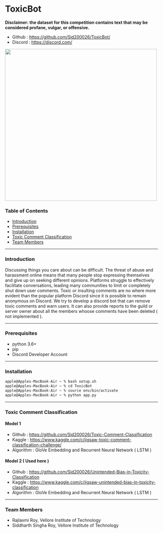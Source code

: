# ToxicBot

**Disclaimer: the dataset for this competition contains text that may be considered profane, vulgar, or offensive.**

- Github : https://github.com/Sid200026/ToxicBot/
- Discord : https://discord.com/

<a href="https://www.youtube.com/watch?v=a3jQCigncSs"><img width="500" src="https://i.imgur.com/4whsJOt.png"></img></a>

### Table of Contents

- [ Introduction ](#introduction)
- [ Prerequisites](#prereq)
- [ Installation](#installation)
- [ Toxic Comment Classification](#toxic)
- [ Team Members](#team)

---

<a name="introduction" />

### Introduction

Discussing things you care about can be difficult. The threat of abuse and harassment online means that many people stop expressing themselves and give up on seeking different opinions. Platforms struggle to effectively facilitate conversations, leading many communities to limit or completely shut down user comments. Toxic or insulting comments are no where more evident than the popular platform Discord since it is possible to remain anonymous on Discord. We try to develop a discord bot that can remove toxic comments and warn users. It can also provide reports to the guild or server owner about all the members whoose comments have been deleted ( not implemented ).

---

<a name="prereq" />

### Prerequisites

- python 3.6+
- pip
- Discord Developer Account

---

<a name="installation" />

### Installation

```bash
apple@Apples-MacBook-Air ~ % bash setup.sh
apple@Apples-MacBook-Air ~ % cd ToxicBot
apple@Apples-MacBook-Air ~ % source env/bin/activate
apple@Apples-MacBook-Air ~ % python app.py
```

---

<a name="toxic" />

### Toxic Comment Classification

#### Model 1
- Github : https://github.com/Sid200026/Toxic-Comment-Classification
- Kaggle : https://www.kaggle.com/c/jigsaw-toxic-comment-classification-challenge/
- Algorithm : GloVe Embedding and Recurrent Neural Network ( LSTM )

#### Model 2 ( Used here )
- Github : https://github.com/Sid200026/Unintended-Bias-in-Toxicity-Classification
- Kaggle : https://www.kaggle.com/c/jigsaw-unintended-bias-in-toxicity-classification
- Algorithm : GloVe Embedding and Recurrent Neural Network ( LSTM )

---

<a name="team" />

### Team Members

- Rajlaxmi Roy, Vellore Institute of Technology
- Siddharth Singha Roy, Vellore Institute of Technology
